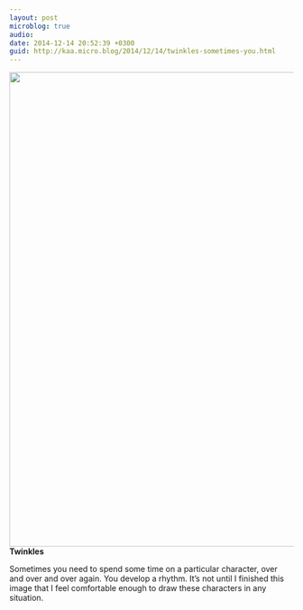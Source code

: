 ```yaml
---
layout: post
microblog: true
audio: 
date: 2014-12-14 20:52:39 +0300
guid: http://kaa.micro.blog/2014/12/14/twinkles-sometimes-you.html
---
```

<img src="http://www.kaa.bz/uploads/2018/7e08d67cdb.jpg" alt="" width="840" height="840" class="alignnone size-full wp-image-286" /><strong>Twinkles</strong>

Sometimes you need to spend some time on a particular character, over and over and over again. You develop a rhythm. It’s not until I finished this image that I feel comfortable enough to draw these characters in any situation.
